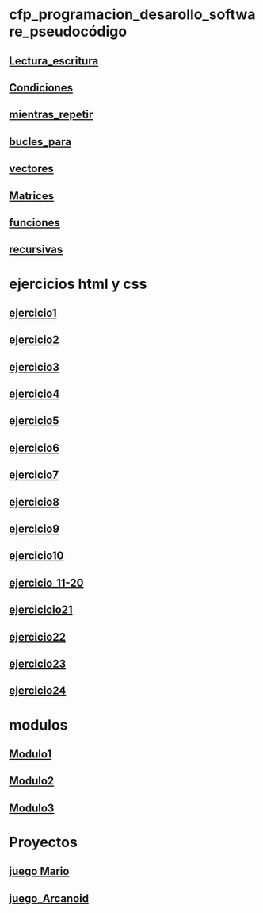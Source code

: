 # cfp_programacion_desarollo_software_pseudocódigo

## [Lectura_escritura](./modulo1//pseudocodigo/escritura_lectura)
## [Condiciones](./modulo1/pseudocodigo/condiciones/)
## [mientras_repetir](./modulo1/pseudocodigo/mientras_repetir/)
## [bucles_para](./modulo1/pseudocodigo/bucles_para/)
## [vectores](./modulo1/pseudocodigo/vectores/)
## [Matrices](./modulo1/pseudocodigo/matrices/)
## [funciones](./modulo1/pseudocodigo/funciones/)
## [recursivas](./modulo1/pseudocodigo/recursiva/)

# ejercicios html y css 
## [ejercicio1](./modulo1/htmlycss/ejercicio%201/)
## [ejercicio2](./modulo1//htmlycss/ejercicio%202/)
## [ejercicio3](./modulo1//htmlycss/ejercicio%203/)
## [ejercicio4](./modulo1//htmlycss/ejercicio%204/)
## [ejercicio5](./modulo1//htmlycss/ejercicio%205/)
## [ejercicio6](./modulo1//htmlycss/Ejercicio6/)
## [ejercicio7](./modulo1//htmlycss/Ejercicio7/)
## [ejercicio8](./modulo1//htmlycss/Ejercicio8/)
## [ejercicio9](./modulo1//htmlycss/Ejercicio9/)
## [ejercicio10](./modulo1//htmlycss/ejercicio%2010/)
## [ejercicio_11-20](./modulo1//htmlycss/ejercicios%20del%2011-20/)
## [ejercicicio21](./modulo1//htmlycss/ejercicio21/)
## [ejercicio22](./modulo1//htmlycss/ejercicio22/)
## [ejercicio23](./modulo1//htmlycss/ejercicio23/)
## [ejercicio24](./modulo1//htmlycss/ejercicio24/)





# modulos 
## [Modulo1](./modulo1/)
## [Modulo2](./modulo2/)
## [Modulo3](./modulo3/)

# Proyectos
## [juego Mario](./modulo2/juego%20mario/) 
## [juego_Arcanoid](./modulo2/juego%20arkanoid/)







